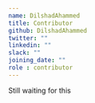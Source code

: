 ```yaml
---
name: DilshadAhammed
title: Contributor
github: DilshadAhammed
twitter: ""
linkedin: ""
slack: ""
joining_date: ""
role : contributor
---
```


Still waiting for this
